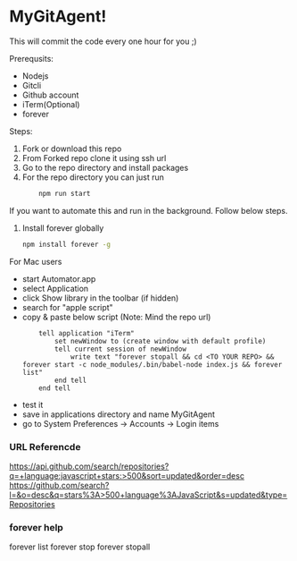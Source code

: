 # MyGitAgent!
This will commit the code every one hour for you ;)

Prerequsits:
- Nodejs
- Gitcli
- Github account
- iTerm(Optional)
- forever


Steps:
1. Fork or download this repo
2. From Forked repo clone it using ssh url
2. Go to the repo directory and install packages
3. For the repo directory you can just run 
    ```sh
        npm run start
    ```

If you want to automate this and run in the background. Follow below steps.
1. Install forever globally
    ```sh
    npm install forever -g
    ```
For Mac users
- start Automator.app
- select Application
- click Show library in the toolbar (if hidden)
- search for "apple script"
- copy & paste below script (Note: Mind the repo url)
    ```applescript
        tell application "iTerm"
            set newWindow to (create window with default profile)
            tell current session of newWindow
                write text "forever stopall && cd <TO YOUR REPO> && forever start -c node_modules/.bin/babel-node index.js && forever list"
            end tell
        end tell
    ```
- test it
- save in applications directory and name MyGitAgent
- go to System Preferences -> Accounts -> Login items





### URL Referencde

https://api.github.com/search/repositories?q=+language:javascript+stars:>500&sort=updated&order=desc
https://github.com/search?l=&o=desc&q=stars%3A>500+language%3AJavaScript&s=updated&type=Repositories


### forever help

forever list
forever stop <process-id>
forever stopall